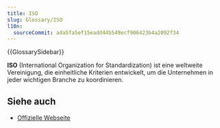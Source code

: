 ```yaml
---
title: ISO
slug: Glossary/ISO
l10n:
  sourceCommit: ada5fa5ef15eadd44b549ecf906423b4a2092f34
---
```


{{GlossarySidebar}}

**ISO** (International Organization for Standardization) ist eine weltweite Vereinigung, die einheitliche Kriterien entwickelt, um die Unternehmen in jeder wichtigen Branche zu koordinieren.

## Siehe auch

- [Offizielle Webseite](https://www.iso.org/home.html)
